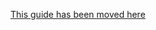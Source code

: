 [This guide has been moved here](https://github.com/radar/guides/blob/master/warden/README.markdown)
